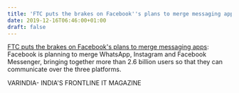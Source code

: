 ```yaml
---
title: 'FTC puts the brakes on Facebook''s plans to merge messaging apps'
date: 2019-12-16T06:46:00+01:00
draft: false
---
```


[FTC puts the brakes on Facebook's plans to merge messaging apps](https://varindia.com/news/ftc-puts-the-brakes-on-facebooks-plans-to-merge-messaging-apps#.XfcaRFGCkYQ.blogger): Facebook is planning to merge WhatsApp, Instagram and Facebook Messenger, bringing together more than 2.6 billion users so that they can communicate over the three platforms.  
  
VARINDIA- INDIA'S FRONTLINE IT MAGAZINE